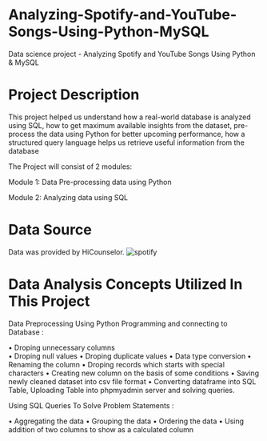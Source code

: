 # Analyzing-Spotify-and-YouTube-Songs-Using-Python-MySQL
Data science project - Analyzing Spotify and YouTube Songs Using Python &amp; MySQL

# Project Description

This project helped us understand how a real-world database is analyzed using SQL, how to get maximum available insights from the dataset, pre-process the data using Python for better upcoming performance, how a structured query language helps us retrieve useful information from the database

The Project will consist of 2 modules:

Module 1: Data Pre-processing data using Python

Module 2: Analyzing data using SQL

# Data Source

Data was provided by HiCounselor.
![spotify](https://github.com/lovepreetdhalla/Analyzing-Spotify-and-YouTube-Songs-Using-Python-MySQL/assets/15218972/6fa47c3f-e314-4911-91ec-04f6ab0e91e2)
# Data Analysis Concepts Utilized In This Project

Data Preprocessing Using Python Programming and connecting to Database :

• Droping unnecessary columns <br />
• Droping null values
• Droping duplicate values
• Data type conversion
• Renaming the column
• Droping records which starts with special characters
• Creating new column on the basis of some conditions
• Saving newly cleaned dataset into csv file format
• Converting dataframe into SQL Table, Uploading Table into phpmyadmin server and solving queries.

 Using SQL Queries To Solve Problem Statements :

• Aggregating the data
• Grouping the data
• Ordering the data
• Using addition of two columns to show as a calculated column

